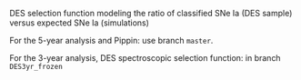 DES selection function
modeling the ratio of classified SNe Ia (DES sample) versus expected SNe Ia (simulations)

For the 5-year analysis and Pippin: use branch ``master``.

For the 3-year analysis, DES spectroscopic selection function: in branch ``DES3yr_frozen``
